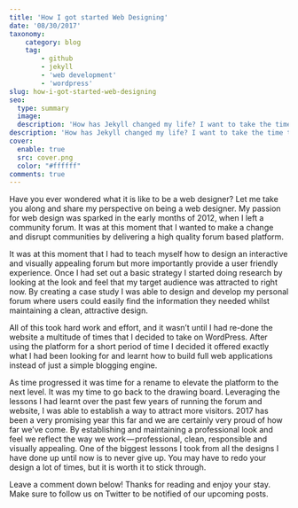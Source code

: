 ```yaml
---
title: 'How I got started Web Designing'
date: '08/30/2017'
taxonomy:
    category: blog
    tag:
        - github
        - jekyll
        - 'web development'
        - 'wordpress'
slug: how-i-got-started-web-designing
seo:
  type: summary
  image:
  description: 'How has Jekyll changed my life? I want to take the time to summarize my experiences with WordPress prior to Jekyll to compare how effective Jekyll has been over the past year. Even though I stopped using WordPress, there is a good use for WordPress and I can respect that.'
description: 'How has Jekyll changed my life? I want to take the time to summarize my experiences with WordPress prior to Jekyll to compare how effective Jekyll has been over the past year.'
cover:
  enable: true
  src: cover.png
  color: "#ffffff"
comments: true
---
```

Have you ever wondered what it is like to be a web designer? Let me take you along and share my perspective on being a web designer. My passion for web design was sparked in the early months of 2012, when I left a community forum. It was at this moment that I wanted to make a change and disrupt communities by delivering a high quality forum based platform.

It was at this moment that I had to teach myself how to design an interactive and visually appealing forum but more importantly provide a user friendly experience. Once I had set out a basic strategy I started doing research by looking at the look and feel that my target audience was attracted to right now. By creating a case study I was able to design and develop my personal forum where users could easily find the information they needed whilst maintaining a clean, attractive design.

All of this took hard work and effort, and it wasn’t until I had re-done the website a multitude of times that I decided to take on WordPress. After using the platform for a short period of time I decided it offered exactly what I had been looking for and learnt how to build full web applications instead of just a simple blogging engine.

As time progressed it was time for a rename to elevate the platform to the next level. It was my time to go back to the drawing board. Leveraging the lessons I had learnt over the past few years of running the forum and website, I was able to establish a way to attract more visitors. 2017 has been a very promising year this far and we are certainly very proud of how far we’ve come. By establishing and maintaining a professional look and feel we reflect the way we work — professional, clean, responsible and visually appealing. One of the biggest lessons I took from all the designs I have done up until now is to never give up. You may have to redo your design a lot of times, but it is worth it to stick through.

Leave a comment down below! Thanks for reading and enjoy your stay. Make sure to follow us on Twitter to be notified of our upcoming posts.

